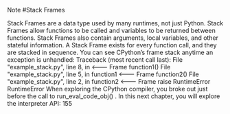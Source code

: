 Note 
#Stack Frames 

 Stack Frames are a data type used by many runtimes, not just Python. Stack Frames allow functions to be called and variables to be returned between functions. Stack Frames also contain arguments, local variables, and other stateful information. A Stack Frame exists for every function call, and they are stacked in sequence. You can see CPython’s frame stack anytime an exception is unhandled: Traceback (most recent call last): File "example_stack.py", line 8, in <module> <--- Frame function1() File "example_stack.py", line 5, in function1 <--- Frame function2() File "example_stack.py", line 2, in function2 <--- Frame raise RuntimeError RuntimeError When exploring the CPython compiler, you broke out just before the call to  run_eval_code_obj() . In this next chapter, you will explore the interpreter API: 155